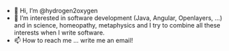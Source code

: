 - 👋 Hi, I’m @hydrogen2oxygen
- 👀 I’m interested in software development (Java, Angular, Openlayers, ...) and in science, homeopathy, metaphysics and I try to combine all these interests when I write software.
- 📫 How to reach me ... write me an email!

<!---
hydrogen2oxygen/hydrogen2oxygen is a ✨ special ✨ repository because its `README.md` (this file) appears on your GitHub profile.
You can click the Preview link to take a look at your changes.
--->

